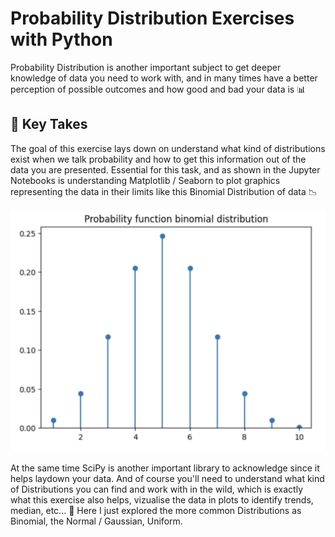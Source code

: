 <!-- hide -->
# Probability Distribution Exercises with Python
<!-- endhide -->

Probability Distribution is another important subject to get deeper knowledge of data you need to work with, and in many times have a better perception of possible outcomes and how good and bad your data is 📊

## 📒 Key Takes

The goal of this exercise lays down on understand what kind of distributions exist when we talk probability and how to get this information out of the data you are presented. 
Essential for this task, and as shown in the Jupyter Notebooks is understanding Matplotlib / Seaborn to plot graphics representing the data in their limits like this Binomial Distribution of data 📉

![Binomial Data Distribution](https://github.com/4GeeksAcademy/gustavolima-probability-distribution-exercises-project-with-python/blob/main/assets/binomialplot.png)

At the same time SciPy is another important library to acknowledge since it helps laydown your data. 
And of course you'll need to understand what kind of Distributions you can find and work with in the wild, which is exactly what this exercise also helps, vizualise the data in plots to identify trends, median, etc... 🧮
Here I just explored the more common Distributions as Binomial, the Normal / Gaussian, Uniform. 



